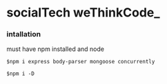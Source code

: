 # socialTech weThinkCode_


### intallation

must have npm installed and node 

`$npm i express body-parser mongoose concurrently`

`$npm i -D`
